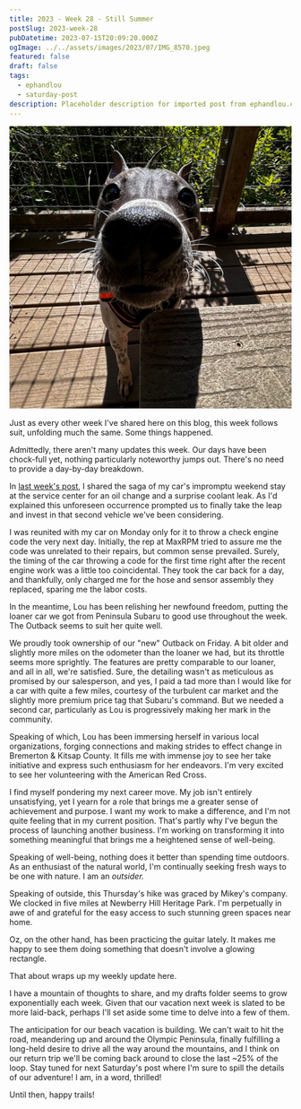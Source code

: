 ```yaml
---
title: 2023 - Week 28 - Still Summer
postSlug: 2023-week-28
pubDatetime: 2023-07-15T20:09:20.000Z
ogImage: ../../assets/images/2023/07/IMG_8570.jpeg
featured: false
draft: false
tags:
  - ephandlou
  - saturday-post
description: Placeholder description for imported post from ephandlou.com
---
```


![Featured Image](../../assets/images/2023/07/IMG_8570.jpeg)

Just as every other week I've shared here on this blog, this week follows suit, unfolding much the same. Some things happened.

Admittedly, there aren't many updates this week. Our days have been chock-full yet, nothing particularly noteworthy jumps out. There's no need to provide a day-by-day breakdown.

In [last week's post](/posts/2023-week-27), I shared the saga of my car's impromptu weekend stay at the service center for an oil change and a surprise coolant leak. As I'd explained this unforeseen occurrence prompted us to finally take the leap and invest in that second vehicle we've been considering.

I was reunited with my car on Monday only for it to throw a check engine code the very next day. Initially, the rep at MaxRPM tried to assure me the code was unrelated to their repairs, but common sense prevailed. Surely, the timing of the car throwing a code for the first time right after the recent engine work was a little too coincidental. They took the car back for a day, and thankfully, only charged me for the hose and sensor assembly they replaced, sparing me the labor costs.

In the meantime, Lou has been relishing her newfound freedom, putting the loaner car we got from Peninsula Subaru to good use throughout the week. The Outback seems to suit her quite well.

We proudly took ownership of our "new" Outback on Friday. A bit older and slightly more miles on the odometer than the loaner we had, but its throttle seems more sprightly. The features are pretty comparable to our loaner, and all in all, we're satisfied. Sure, the detailing wasn't as meticulous as promised by our salesperson, and yes, I paid a tad more than I would like for a car with quite a few miles, courtesy of the turbulent car market and the slightly more premium price tag that Subaru's command. But we needed a second car, particularly as Lou is progressively making her mark in the community.

Speaking of which, Lou has been immersing herself in various local organizations, forging connections and making strides to effect change in Bremerton & Kitsap County. It fills me with immense joy to see her take initiative and express such enthusiasm for her endeavors. I'm very excited to see her volunteering with the American Red Cross.

I find myself pondering my next career move. My job isn't entirely unsatisfying, yet I yearn for a role that brings me a greater sense of achievement and purpose. I want my work to make a difference, and I'm not quite feeling that in my current position. That's partly why I've begun the process of launching another business. I'm working on transforming it into something meaningful that brings me a heightened sense of well-being.

Speaking of well-being, nothing does it better than spending time outdoors. As an enthusiast of the natural world, I'm continually seeking fresh ways to be one with nature. I am an _outsider._

Speaking of outside, this Thursday's hike was graced by Mikey's company. We clocked in five miles at Newberry Hill Heritage Park. I'm perpetually in awe of and grateful for the easy access to such stunning green spaces near home.

Oz, on the other hand, has been practicing the guitar lately. It makes me happy to see them doing something that doesn't involve a glowing rectangle.

That about wraps up my weekly update here.

I have a mountain of thoughts to share, and my drafts folder seems to grow exponentially each week. Given that our vacation next week is slated to be more laid-back, perhaps I'll set aside some time to delve into a few of them.

The anticipation for our beach vacation is building. We can't wait to hit the road, meandering up and around the Olympic Peninsula, finally fulfilling a long-held desire to drive all the way around the mountains, and I think on our return trip we'll be coming back around to close the last ~25% of the loop. Stay tuned for next Saturday's post where I'm sure to spill the details of our adventure! I am, in a word, thrilled!

Until then, happy trails!
